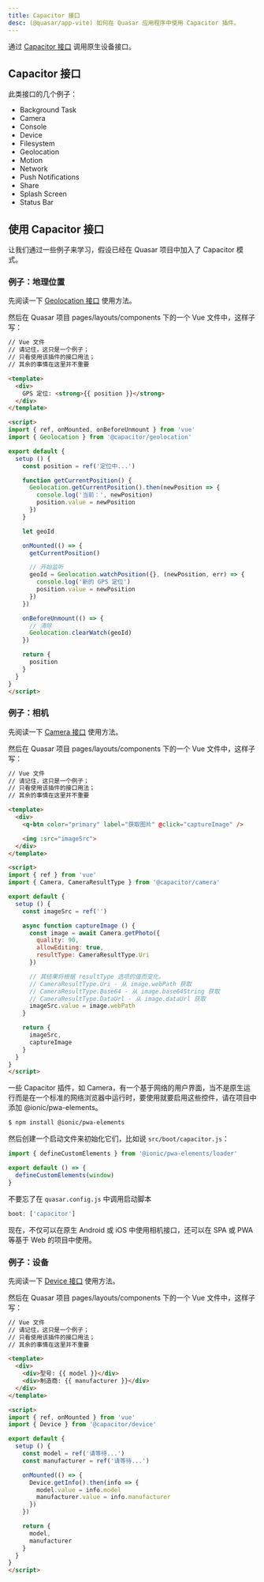 ```yaml
---
title: Capacitor 接口
desc: (@quasar/app-vite) 如何在 Quasar 应用程序中使用 Capacitor 插件。
---
```


通过 [Capacitor 接口](https://capacitor.ionicframework.com/docs/apis) 调用原生设备接口。

## Capacitor 接口

此类接口的几个例子：

* Background Task
* Camera
* Console
* Device
* Filesystem
* Geolocation
* Motion
* Network
* Push Notifications
* Share
* Splash Screen
* Status Bar

## 使用 Capacitor 接口

让我们通过一些例子来学习，假设已经在 Quasar 项目中加入了 Capacitor 模式。

### 例子：地理位置

先阅读一下 [Geolocation 接口](https://capacitor.ionicframework.com/docs/apis/geolocation) 使用方法。

然后在 Quasar 项目 pages/layouts/components 下的一个 Vue 文件中，这样子写：

```html
// Vue 文件
// 请记住，这只是一个例子；
// 只看使用该插件的接口用法；
// 其余的事情在这里并不重要

<template>
  <div>
    GPS 定位: <strong>{{ position }}</strong>
  </div>
</template>

<script>
import { ref, onMounted, onBeforeUnmount } from 'vue'
import { Geolocation } from '@capacitor/geolocation'

export default {
  setup () {
    const position = ref('定位中...')

    function getCurrentPosition() {
      Geolocation.getCurrentPosition().then(newPosition => {
        console.log('当前：', newPosition)
        position.value = newPosition
      })
    }

    let geoId

    onMounted(() => {
      getCurrentPosition()

      // 开始监听
      geoId = Geolocation.watchPosition({}, (newPosition, err) => {
        console.log('新的 GPS 定位')
        position.value = newPosition
      })
    })

    onBeforeUnmount(() => {
      // 清除
      Geolocation.clearWatch(geoId)
    })

    return {
      position
    }
  }
}
</script>
```

### 例子：相机

先阅读一下 [Camera 接口](https://capacitor.ionicframework.com/docs/apis/camera) 使用方法。

然后在 Quasar 项目 pages/layouts/components 下的一个 Vue 文件中，这样子写：

```html
// Vue 文件
// 请记住，这只是一个例子；
// 只看使用该插件的接口用法；
// 其余的事情在这里并不重要

<template>
  <div>
    <q-btn color="primary" label="获取图片" @click="captureImage" />

    <img :src="imageSrc">
  </div>
</template>

<script>
import { ref } from 'vue'
import { Camera, CameraResultType } from '@capacitor/camera'

export default {
  setup () {
    const imageSrc = ref('')

    async function captureImage () {
      const image = await Camera.getPhoto({
        quality: 90,
        allowEditing: true,
        resultType: CameraResultType.Uri
      })

      // 其结果将根据 resultType 选项的值而变化。
      // CameraResultType.Uri - 从 image.webPath 获取
      // CameraResultType.Base64 - 从 image.base64String 获取
      // CameraResultType.DataUrl - 从 image.dataUrl 获取
      imageSrc.value = image.webPath
    }

    return {
      imageSrc,
      captureImage
    }
  }
}
</script>
```

一些 Capacitor 插件，如 Camera，有一个基于网络的用户界面，当不是原生运行而是在一个标准的网络浏览器中运行时，要使用就要启用这些控件，请在项目中添加 @ionic/pwa-elements。

```bash
$ npm install @ionic/pwa-elements
```

然后创建一个启动文件来初始化它们，比如说 `src/boot/capacitor.js`：

```js
import { defineCustomElements } from '@ionic/pwa-elements/loader'

export default () => {
  defineCustomElements(window)
}
```

不要忘了在 `quasar.config.js` 中调用启动脚本

```js
boot: ['capacitor']
```

现在，不仅可以在原生 Android 或 iOS 中使用相机接口，还可以在 SPA 或 PWA 等基于 Web 的项目中使用。

### 例子：设备

先阅读一下 [Device 接口](https://capacitor.ionicframework.com/docs/apis/device) 使用方法。

然后在 Quasar 项目 pages/layouts/components 下的一个 Vue 文件中，这样子写：

```html
// Vue 文件
// 请记住，这只是一个例子；
// 只看使用该插件的接口用法；
// 其余的事情在这里并不重要

<template>
  <div>
    <div>型号: {{ model }}</div>
    <div>制造商: {{ manufacturer }}</div>
  </div>
</template>

<script>
import { ref, onMounted } from 'vue'
import { Device } from '@capacitor/device'

export default {
  setup () {
    const model = ref('请等待...')
    const manufacturer = ref('请等待...')

    onMounted(() => {
      Device.getInfo().then(info => {
        model.value = info.model
        manufacturer.value = info.manufacturer
      })
    })

    return {
      model,
      manufacturer
    }
  }
}
</script>
```
